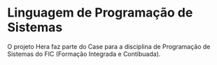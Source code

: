# Linguagem de Programação de Sistemas
O projeto Hera faz parte do Case para a disciplina de Programação de Sistemas do FIC (Formação Integrada e Contibuada).
